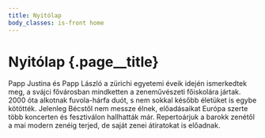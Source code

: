 ```yaml
---
title: Nyitólap
body_classes: is-front home
---
```


# Nyitólap {.page__title}

Papp Justina és Papp László a zürichi egyetemi éveik idején ismerkedtek meg, a svájci fővárosban mindketten a zeneművészeti főiskolára jártak. 2000 óta
alkotnak fuvola-hárfa duót, s nem sokkal később életüket is egybe kötötték.
Jelenleg Bécstől nem messze élnek, előadásaikat Európa szerte több koncerten és fesztiválon hallhatták már. Repertoárjuk a barokk zenétől a mai modern zenéig
terjed, de saját zenei átiratokat is előadnak.
